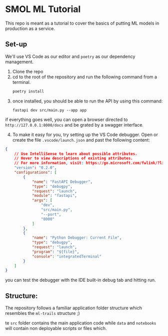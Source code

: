 # SMOL ML Tutorial

This repo is meant as a tutorial to cover the basics of putting ML models in production as a service.

## Set-up

We'll use VS Code as our editor and `poetry` as our dependency management.

1. Clone the repo
2. cd to the root of the repository and run the following command from a terminal.
    ```bash
    poetry install
    ```
3. once installed, you should be able to run the API by using this command:
    ```
    fastapi dev src/main.py --app app
    ```
if everything goes well, you can open a browser directed to `http://127.0.0.1:8000/docs` and be grated by a swagger interface.

4. To make it easy for you, try setting up the VS Code debugger. Open or create the file `.vscode/launch.json` and past the following content:

```json
{
    // Use IntelliSense to learn about possible attributes.
    // Hover to view descriptions of existing attributes.
    // For more information, visit: https://go.microsoft.com/fwlink/?linkid=830387
    "version": "0.2.0",
    "configurations": [
        {
            "name": "FastAPI Debugger",
            "type": "debugpy",
            "request": "launch",
            "module": "fastapi",
            "args": [
                "dev",
                "src/main.py",
                "--port",
                "8000"
            ]
        },
        {
            "name": "Python Debugger: Current File",
            "type": "debugpy",
            "request": "launch",
            "program": "${file}",
            "console": "integratedTerminal"
        }
    ]
}
```

you can test the debugger with the IDE built-in debug tab and hitting run.


## Structure:

The repository follows a familiar application folder structure which resembles the `ml-trails` structure ;)

te `src` folder contains the main application code while `data` and `notebooks` will contain non deployable scripts or files which.
 